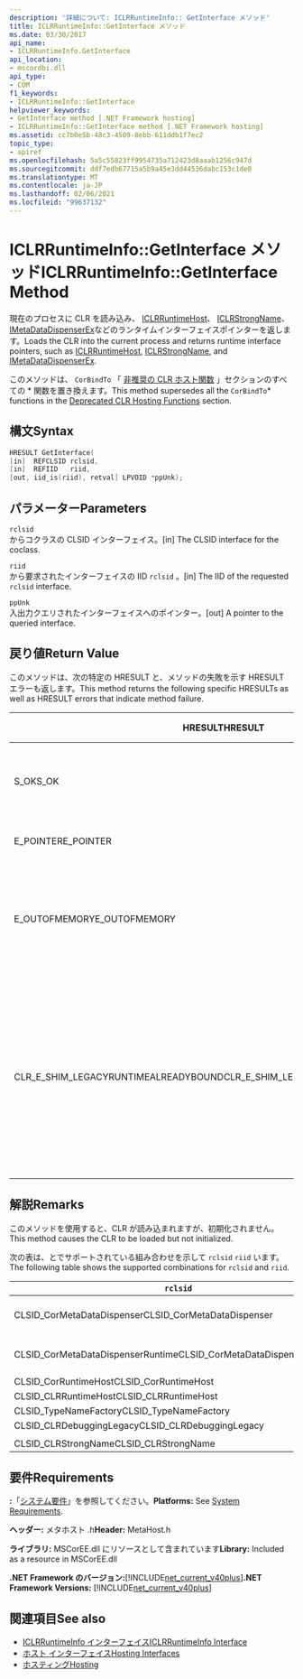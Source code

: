 ```yaml
---
description: '詳細について: ICLRRuntimeInfo:: GetInterface メソッド'
title: ICLRRuntimeInfo::GetInterface メソッド
ms.date: 03/30/2017
api_name:
- ICLRRuntimeInfo.GetInterface
api_location:
- mscordbi.dll
api_type:
- COM
f1_keywords:
- ICLRRuntimeInfo::GetInterface
helpviewer_keywords:
- GetInterface method [.NET Framework hosting]
- ICLRRuntimeInfo::GetInterface method [.NET Framework hosting]
ms.assetid: cc7b0e5b-48c3-4509-8ebb-611ddb1f7ec2
topic_type:
- apiref
ms.openlocfilehash: 5a5c55823ff9954735a712423d8aaab1256c947d
ms.sourcegitcommit: ddf7edb67715a5b9a45e3dd44536dabc153c1de0
ms.translationtype: MT
ms.contentlocale: ja-JP
ms.lasthandoff: 02/06/2021
ms.locfileid: "99637132"
---
```

# <a name="iclrruntimeinfogetinterface-method"></a><span data-ttu-id="daecb-103">ICLRRuntimeInfo::GetInterface メソッド</span><span class="sxs-lookup"><span data-stu-id="daecb-103">ICLRRuntimeInfo::GetInterface Method</span></span>

<span data-ttu-id="daecb-104">現在のプロセスに CLR を読み込み、 [ICLRRuntimeHost](iclrruntimehost-interface.md)、 [ICLRStrongName](iclrstrongname-interface.md)、 [IMetaDataDispenserEx](../metadata/imetadatadispenser-interface.md)などのランタイムインターフェイスポインターを返します。</span><span class="sxs-lookup"><span data-stu-id="daecb-104">Loads the CLR into the current process and returns runtime interface pointers, such as [ICLRRuntimeHost](iclrruntimehost-interface.md), [ICLRStrongName](iclrstrongname-interface.md), and [IMetaDataDispenserEx](../metadata/imetadatadispenser-interface.md).</span></span>  
  
 <span data-ttu-id="daecb-105">このメソッドは、 `CorBindTo` 「 [非推奨の CLR ホスト関数](deprecated-clr-hosting-functions.md) 」セクションのすべての \* 関数を置き換えます。</span><span class="sxs-lookup"><span data-stu-id="daecb-105">This method supersedes all the `CorBindTo`\* functions in the [Deprecated CLR Hosting Functions](deprecated-clr-hosting-functions.md) section.</span></span>  
  
## <a name="syntax"></a><span data-ttu-id="daecb-106">構文</span><span class="sxs-lookup"><span data-stu-id="daecb-106">Syntax</span></span>  
  
```cpp  
HRESULT GetInterface(  
[in]  REFCLSID rclsid,  
[in]  REFIID   riid,  
[out, iid_is(riid), retval] LPVOID *ppUnk);  
```  
  
## <a name="parameters"></a><span data-ttu-id="daecb-107">パラメーター</span><span class="sxs-lookup"><span data-stu-id="daecb-107">Parameters</span></span>  

 `rclsid`  
 <span data-ttu-id="daecb-108">からコクラスの CLSID インターフェイス。</span><span class="sxs-lookup"><span data-stu-id="daecb-108">[in] The CLSID interface for the coclass.</span></span>  
  
 `riid`  
 <span data-ttu-id="daecb-109">から要求されたインターフェイスの IID `rclsid` 。</span><span class="sxs-lookup"><span data-stu-id="daecb-109">[in] The IID of the requested `rclsid` interface.</span></span>  
  
 `ppUnk`  
 <span data-ttu-id="daecb-110">入出力クエリされたインターフェイスへのポインター。</span><span class="sxs-lookup"><span data-stu-id="daecb-110">[out] A pointer to the queried interface.</span></span>  
  
## <a name="return-value"></a><span data-ttu-id="daecb-111">戻り値</span><span class="sxs-lookup"><span data-stu-id="daecb-111">Return Value</span></span>  

 <span data-ttu-id="daecb-112">このメソッドは、次の特定の HRESULT と、メソッドの失敗を示す HRESULT エラーも返します。</span><span class="sxs-lookup"><span data-stu-id="daecb-112">This method returns the following specific HRESULTs as well as HRESULT errors that indicate method failure.</span></span>  
  
|<span data-ttu-id="daecb-113">HRESULT</span><span class="sxs-lookup"><span data-stu-id="daecb-113">HRESULT</span></span>|<span data-ttu-id="daecb-114">説明</span><span class="sxs-lookup"><span data-stu-id="daecb-114">Description</span></span>|  
|-------------|-----------------|  
|<span data-ttu-id="daecb-115">S_OK</span><span class="sxs-lookup"><span data-stu-id="daecb-115">S_OK</span></span>|<span data-ttu-id="daecb-116">メソッドは正常に完了しました。</span><span class="sxs-lookup"><span data-stu-id="daecb-116">The method completed successfully.</span></span>|  
|<span data-ttu-id="daecb-117">E_POINTER</span><span class="sxs-lookup"><span data-stu-id="daecb-117">E_POINTER</span></span>|<span data-ttu-id="daecb-118">`ppUnk` が null です。</span><span class="sxs-lookup"><span data-stu-id="daecb-118">`ppUnk` is null.</span></span>|  
|<span data-ttu-id="daecb-119">E_OUTOFMEMORY</span><span class="sxs-lookup"><span data-stu-id="daecb-119">E_OUTOFMEMORY</span></span>|<span data-ttu-id="daecb-120">要求を処理するのに十分なメモリがありません。</span><span class="sxs-lookup"><span data-stu-id="daecb-120">Not enough memory is available to handle the request.</span></span>|  
|<span data-ttu-id="daecb-121">CLR_E_SHIM_LEGACYRUNTIMEALREADYBOUND</span><span class="sxs-lookup"><span data-stu-id="daecb-121">CLR_E_SHIM_LEGACYRUNTIMEALREADYBOUND</span></span>|<span data-ttu-id="daecb-122">以前の CLR バージョン2のアクティブ化ポリシーに、別のランタイムが既にバインドされています。</span><span class="sxs-lookup"><span data-stu-id="daecb-122">A different runtime was already bound to the legacy CLR version 2 activation policy.</span></span>|  
  
## <a name="remarks"></a><span data-ttu-id="daecb-123">解説</span><span class="sxs-lookup"><span data-stu-id="daecb-123">Remarks</span></span>  

 <span data-ttu-id="daecb-124">このメソッドを使用すると、CLR が読み込まれますが、初期化されません。</span><span class="sxs-lookup"><span data-stu-id="daecb-124">This method causes the CLR to be loaded but not initialized.</span></span>  
  
 <span data-ttu-id="daecb-125">次の表は、とでサポートされている組み合わせを示して `rclsid` `riid` います。</span><span class="sxs-lookup"><span data-stu-id="daecb-125">The following table shows the supported combinations for `rclsid` and `riid`.</span></span>  
  
|`rclsid`|`riid`|  
|--------------|------------|  
|<span data-ttu-id="daecb-126">CLSID_CorMetaDataDispenser</span><span class="sxs-lookup"><span data-stu-id="daecb-126">CLSID_CorMetaDataDispenser</span></span>|<span data-ttu-id="daecb-127">IID_IMetaDataDispenser、IID_IMetaDataDispenserEx</span><span class="sxs-lookup"><span data-stu-id="daecb-127">IID_IMetaDataDispenser, IID_IMetaDataDispenserEx</span></span>|  
|<span data-ttu-id="daecb-128">CLSID_CorMetaDataDispenserRuntime</span><span class="sxs-lookup"><span data-stu-id="daecb-128">CLSID_CorMetaDataDispenserRuntime</span></span>|<span data-ttu-id="daecb-129">IID_IMetaDataDispenser、IID_IMetaDataDispenserEx</span><span class="sxs-lookup"><span data-stu-id="daecb-129">IID_IMetaDataDispenser, IID_IMetaDataDispenserEx</span></span>|  
|<span data-ttu-id="daecb-130">CLSID_CorRuntimeHost</span><span class="sxs-lookup"><span data-stu-id="daecb-130">CLSID_CorRuntimeHost</span></span>|<span data-ttu-id="daecb-131">IID_ICorRuntimeHost</span><span class="sxs-lookup"><span data-stu-id="daecb-131">IID_ICorRuntimeHost</span></span>|  
|<span data-ttu-id="daecb-132">CLSID_CLRRuntimeHost</span><span class="sxs-lookup"><span data-stu-id="daecb-132">CLSID_CLRRuntimeHost</span></span>|<span data-ttu-id="daecb-133">IID_ICLRRuntimeHost</span><span class="sxs-lookup"><span data-stu-id="daecb-133">IID_ICLRRuntimeHost</span></span>|  
|<span data-ttu-id="daecb-134">CLSID_TypeNameFactory</span><span class="sxs-lookup"><span data-stu-id="daecb-134">CLSID_TypeNameFactory</span></span>|<span data-ttu-id="daecb-135">IID_ITypeNameFactory</span><span class="sxs-lookup"><span data-stu-id="daecb-135">IID_ITypeNameFactory</span></span>|  
|<span data-ttu-id="daecb-136">CLSID_CLRDebuggingLegacy</span><span class="sxs-lookup"><span data-stu-id="daecb-136">CLSID_CLRDebuggingLegacy</span></span>|<span data-ttu-id="daecb-137">IID_ICorDebug</span><span class="sxs-lookup"><span data-stu-id="daecb-137">IID_ICorDebug</span></span>|  
|||  
|<span data-ttu-id="daecb-138">CLSID_CLRStrongName</span><span class="sxs-lookup"><span data-stu-id="daecb-138">CLSID_CLRStrongName</span></span>|<span data-ttu-id="daecb-139">IID_ICLRStrongName</span><span class="sxs-lookup"><span data-stu-id="daecb-139">IID_ICLRStrongName</span></span>|  
  
## <a name="requirements"></a><span data-ttu-id="daecb-140">要件</span><span class="sxs-lookup"><span data-stu-id="daecb-140">Requirements</span></span>  

 <span data-ttu-id="daecb-141">**:**「[システム要件](../../get-started/system-requirements.md)」を参照してください。</span><span class="sxs-lookup"><span data-stu-id="daecb-141">**Platforms:** See [System Requirements](../../get-started/system-requirements.md).</span></span>  
  
 <span data-ttu-id="daecb-142">**ヘッダー:** メタホスト .h</span><span class="sxs-lookup"><span data-stu-id="daecb-142">**Header:** MetaHost.h</span></span>  
  
 <span data-ttu-id="daecb-143">**ライブラリ:** MSCorEE.dll にリソースとして含まれています</span><span class="sxs-lookup"><span data-stu-id="daecb-143">**Library:** Included as a resource in MSCorEE.dll</span></span>  
  
 <span data-ttu-id="daecb-144">**.NET Framework のバージョン:**[!INCLUDE[net_current_v40plus](../../../../includes/net-current-v40plus-md.md)]</span><span class="sxs-lookup"><span data-stu-id="daecb-144">**.NET Framework Versions:** [!INCLUDE[net_current_v40plus](../../../../includes/net-current-v40plus-md.md)]</span></span>  
  
## <a name="see-also"></a><span data-ttu-id="daecb-145">関連項目</span><span class="sxs-lookup"><span data-stu-id="daecb-145">See also</span></span>

- [<span data-ttu-id="daecb-146">ICLRRuntimeInfo インターフェイス</span><span class="sxs-lookup"><span data-stu-id="daecb-146">ICLRRuntimeInfo Interface</span></span>](iclrruntimeinfo-interface.md)
- [<span data-ttu-id="daecb-147">ホスト インターフェイス</span><span class="sxs-lookup"><span data-stu-id="daecb-147">Hosting Interfaces</span></span>](hosting-interfaces.md)
- [<span data-ttu-id="daecb-148">ホスティング</span><span class="sxs-lookup"><span data-stu-id="daecb-148">Hosting</span></span>](index.md)
